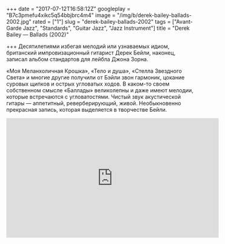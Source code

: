 +++
date = "2017-07-12T16:58:12Z"
googleplay = "B7c3pmefu4xikc5q54bbjbrc4m4"
image = "/img/b/derek-bailey-ballads-2002.jpg"
rated = ["1"]
slug = "derek-bailey-ballads-2002"
tags = ["Avant-Garde Jazz", "Standards", "Guitar Jazz", "Jazz Instrument"]
title = "Derek Bailey — Ballads (2002)"

+++
Десятилетиями избегая мелодий или узнаваемых идиом, британский импровизационный гитарист Дерек Бейли, наконец, записал альбом стандартов для лейбла Джона Зорна. 

&laquo;Моя Меланхоличная Крошка&raquo;, &laquo;Тело и&nbsp;душа&raquo;, &laquo;Стелла Звездного Света&raquo; и&nbsp;многие другие получили от&nbsp;Бэйли звон гармоник, цокание суровых щипков и&nbsp;острых угловатых ходов. В&nbsp;каком-то своем собственном смысле &laquo;Баллады&raquo; великолепны и&nbsp;даже имеют мелодии, которые встречаются с&nbsp;угловатостями. Чистый звук акустической гитары&nbsp;&mdash; аппетитный, реверберирующий, живой. Необыкновенно прекрасная запись, которая выделяется в&nbsp;творчестве Бейли.

<iframe width="560" height="315" src="https://www.youtube.com/embed/NRpsmA1I6NY" frameborder="0" allowfullscreen></iframe>